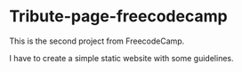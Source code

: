 ﻿# Tribute-page-freecodecamp
<p>This is the second project from FreecodeCamp. </p>
<p>I have to create a simple static website with  some guidelines. </p>
